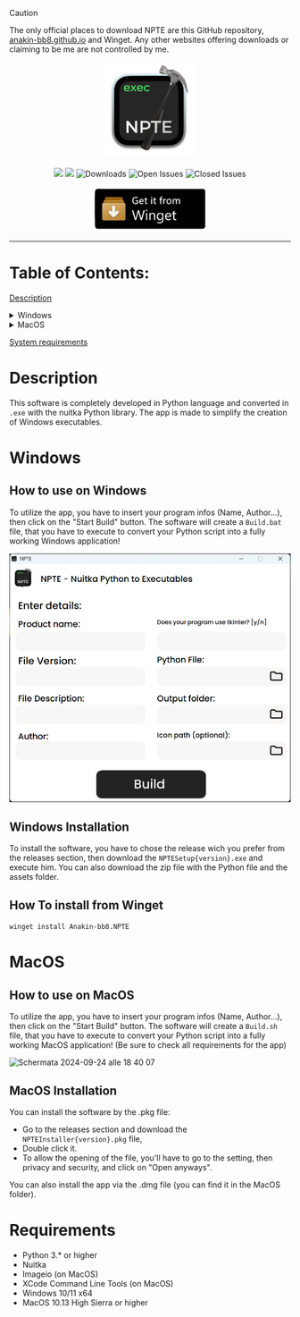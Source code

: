 > [!CAUTION]
> The only official places to download NPTE are this GitHub repository, [anakin-bb8.github.io](https://anakin-bb8.github.io/Nuitka-GUI-NPTE/) and Winget. Any other websites offering downloads or claiming to be me are not controlled by me.
>

<p align="center">
  <a href="https://anakin-bb8.github.io/Nuitka-GUI-NPTE/"><img src="Icons/icon.png" alt="Icona App" width="170" height="170"></a>
  <br>
  <br>
  <img src="https://img.shields.io/github/license/Anakin-bb8/Nuitka-GUI-NPTE">
  <a href="https://github.com/Anakin-bb8/Nuitka-GUI-NPTE/releases"><img src="https://img.shields.io/github/v/release/Anakin-bb8/Nuitka-GUI-NPTE?label=Release"></a>
  <img src="https://img.shields.io/github/downloads/Anakin-bb8/Nuitka-GUI-NPTE/total?" alt="Downloads">
  <img src="https://img.shields.io/github/issues/Anakin-bb8/Nuitka-GUI-NPTE?label=Issues&color=critical" alt="Open Issues">
  <img src="https://img.shields.io/github/issues-closed/Anakin-bb8/Nuitka-GUI-NPTE?label=Issues&color=green" alt="Closed Issues">
  <br>
  <br>
  <a href="#how-to-install-from-winget"><img src="Icons/Get_On_Winget.png" width="200" alt="Get on Winget"></a>
  <br>

</p>

---

# Table of Contents:
[Description](#description)
<details>
  <summary>Windows</summary>

  - [How to use](#how-to-use-on-windows)
  - [Installation](#windows-installation)
  - [Winget Installation](#how-to-install-from-winget)
</details>
<details>
  <summary>MacOS</summary>

  - [How to use](#how-to-use-on-macos)
  - [Installation](#macos-installation)
</details>

[System requirements](#requirements)

# Description
This software is completely developed in Python language and converted in `.exe` with the nuitka Python library.
The app is made to simplify the creation of Windows executables.

# Windows

## How to use on Windows
To utilize the app, you have to insert your program infos (Name, Author...), then click on the "Start Build" button. The software will create a `Build.bat` file, that you have to execute to convert your Python script into a fully working Windows application!

<img src="Icons/Screenshot 2025-01-19 120921.png" width=550>

## Windows Installation
To install the software, you have to chose the release wich you prefer from the releases section, then download the `NPTESetup{version}.exe` and execute him. You can also download the zip file with the Python file and the assets folder.

## How To install from Winget
```
winget install Anakin-bb8.NPTE
```


# MacOS

## How to use on MacOS
To utilize the app, you have to insert your program infos (Name, Author...), then click on the "Start Build" button. The software will create a `Build.sh` file, that you have to execute to convert your Python script into a fully working MacOS application!
(Be sure to check all requirements for the app)

![Schermata 2024-09-24 alle 18 40 07](https://github.com/user-attachments/assets/78a2de14-f0f5-4954-a564-5d589784d522)

## MacOS Installation
You can install the software by the .pkg file:
- Go to the releases section and download the `NPTEInstaller{version}.pkg` file,
- Double click it.
- To allow the opening of the file, you'll have to go to the setting, then privacy and security, and click on "Open anyways".

You can also install the app via the .dmg file (you can find it in the MacOS folder).

# Requirements
- Python 3.* or higher
- Nuitka
- Imageio (on MacOS)
- XCode Command Line Tools (on MacOS)
- Windows 10/11 x64
- MacOS 10.13 High Sierra or higher

[shield-repo-license]:  https://img.shields.io/github/license/bloxstraplabs/bloxstrap
[shield-repo-workflow]: https://img.shields.io/github/actions/workflow/status/bloxstraplabs/bloxstrap/ci-release.yml?branch=main&label=builds
[shield-repo-releases]: https://img.shields.io/github/downloads/bloxstraplabs/bloxstrap/latest/total?color=981bfe
[shield-repo-latest]:   https://img.shields.io/github/v/release/bloxstraplabs/bloxstrap?color=7a39fb

[shield-crowdin-status]: https://badges.crowdin.net/bloxstrap/localized.svg
[shield-discord-server]: https://img.shields.io/discord/1099468797410283540?logo=discord&logoColor=white&label=discord&color=4d3dff
[shield-tenor-meme]:     https://img.shields.io/badge/mom_made-pizza_rolls-orange

